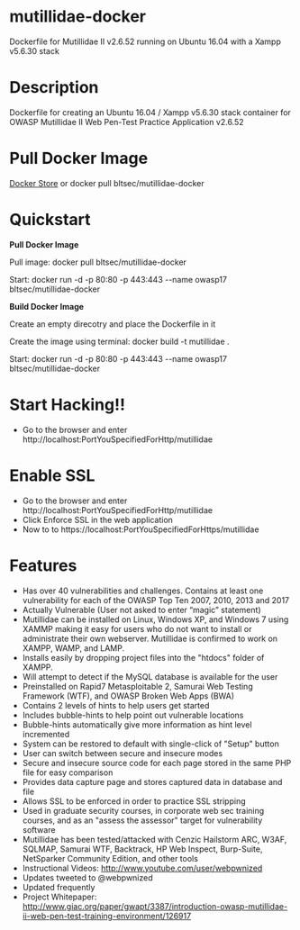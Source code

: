 # mutillidae-docker

Dockerfile for Mutillidae II v2.6.52 running on Ubuntu 16.04 with a Xampp v5.6.30 stack
# Description

Dockerfile for creating an Ubuntu 16.04 / Xampp v5.6.30 stack container for OWASP Mutillidae II Web Pen-Test Practice Application v2.6.52

# Pull Docker Image
[Docker Store](https://store.docker.com/community/images/bltsec/mutillidae-docker)
or
docker pull bltsec/mutillidae-docker

# Quickstart

**Pull Docker Image**

Pull image: docker pull bltsec/mutillidae-docker

Start: docker run -d -p 80:80 -p 443:443 --name owasp17 bltsec/mutillidae-docker

**Build Docker Image**

Create an empty direcotry and place the Dockerfile in it

Create the image using terminal: docker build -t mutillidae .

Start: docker run -d -p 80:80 -p 443:443 --name owasp17 bltsec/mutillidae-docker

# Start Hacking!!
* Go to the browser and enter http://localhost:PortYouSpecifiedForHttp/mutillidae

# Enable SSL
* Go to the browser and enter http://localhost:PortYouSpecifiedForHttp/mutillidae
* Click Enforce SSL in the web application
* Now to to https://localhost:PortYouSpecifiedForHttps/mutillidae

# Features
* Has over 40 vulnerabilities and challenges. Contains at least one vulnerability for each of the OWASP Top Ten 2007, 2010, 2013 and 2017
* Actually Vulnerable (User not asked to enter “magic” statement)
* Mutillidae can be installed on Linux, Windows XP, and Windows 7 using XAMMP making it easy for users who do not want to install or administrate their own webserver. Mutillidae is confirmed to work on XAMPP, WAMP, and LAMP.
* Installs easily by dropping project files into the "htdocs" folder of XAMPP.
* Will attempt to detect if the MySQL database is available for the user
* Preinstalled on Rapid7 Metasploitable 2, Samurai Web Testing Framework (WTF), and OWASP Broken Web Apps (BWA)
* Contains 2 levels of hints to help users get started
* Includes bubble-hints to help point out vulnerable locations
* Bubble-hints automatically give more information as hint level incremented
* System can be restored to default with single-click of "Setup" button
* User can switch between secure and insecure modes
* Secure and insecure source code for each page stored in the same PHP file for easy comparison
* Provides data capture page and stores captured data in database and file
* Allows SSL to be enforced in order to practice SSL stripping
* Used in graduate security courses, in corporate web sec training courses, and as an "assess the assessor" target for vulnerability software
* Mutillidae has been tested/attacked with Cenzic Hailstorm ARC, W3AF, SQLMAP, Samurai WTF, Backtrack, HP Web Inspect, Burp-Suite, NetSparker Community Edition, and other tools
* Instructional Videos: http://www.youtube.com/user/webpwnized 
* Updates tweeted to @webpwnized
* Updated frequently
* Project Whitepaper: http://www.giac.org/paper/gwapt/3387/introduction-owasp-mutillidae-ii-web-pen-test-training-environment/126917 
